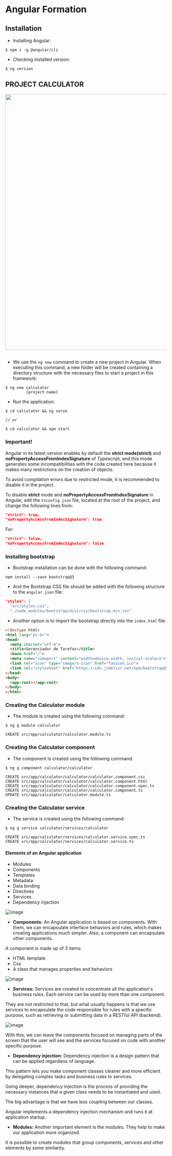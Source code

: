 # Angular Formation

## Installation

- Installing Angular:

```
$ npm i -g @angular/cli
```

- Checking installed version:

```
$ ng version
```

## PROJECT CALCULATOR

<div align="center">
  <img width="800" src="https://user-images.githubusercontent.com/86172286/210288939-4be8dc68-075b-4767-acbb-8894b96122d3.gif">
</div>
															     
##

- We use the `ng new` command to create a new project in Angular. When executing this command, a new folder will be created containing a directory structure with the necessary files to start a project in this framework:

```
$ ng new calculator
         [project-name]
```

- Run the application:

```
$ cd calculator && ng serve

// or 

$ cd calculator && npm start
```

### Important!

Angular in its latest version enables by default the **strict mode(strict)** and **noPropertyAccessFromIndexSignature** of Typescript, and this mode generates some incompatibilities with the code created here because it makes many restrictions on the creation of objects.

To avoid compilation errors due to restricted mode, it is recommended to disable it in the project.

To disable **strict** mode and **noPropertyAccessFromIndexSignature** in Angular, edit the `tsconfig.json` file, located at the root of the project, and change the following lines from:

``` JSON
"strict": true,
"noPropertyAccessFromIndexSignature": true
```

For:

``` JSON
"strict": false,
"noPropertyAccessFromIndexSignature": false
```

### Installing bootstrap

- Bootstrap installation can be done with the following command:

```
npm install --save bootstrap@3
```

- And the Bootstrap CSS file should be added with the following structure to the `angular.json` file:

``` JSON
"styles": [
  "src/styles.css",
  "./node_modules/bootstrap/dist/css/bootstrap.min.css"
```

- Another option is to import the bootstrap directly into the `index.html` file:

``` HTML
<!doctype html>
<html lang="pt-br">
<head>
  <meta charset="utf-8">
  <title>Gerenciador de Tarefas</title>
  <base href="/">
  <meta name="viewport" content="width=device-width, initial-scale=1">
  <link rel="icon" type="image/x-icon" href="favicon.ico">
  <link rel="stylesheet" href="https://cdn.jsdelivr.net/npm/bootstrap@3.3.7/dist/css/bootstrap.min.css" integrity="sha384-BVYiiSIFeK1dGmJRAkycuHAHRg32OmUcww7on3RYdg4Va+PmSTsz/K68vbdEjh4u" crossorigin="anonymous">
</head>
<body>
  <app-root></app-root>
</body>
</html>
```

### Creating the Calculator module

- The module is created using the following command:

```
$ ng g module calculator

CREATE src/app/calculator/calculator.module.ts
```

### Creating the Calculator component

- The component is created using the following command:

```
$ ng g component calculator/calculator

CREATE src/app/calculator/calculator/calculator.component.css
CREATE src/app/calculator/calculator/calculator.component.html
CREATE src/app/calculator/calculator/calculator.component.spec.ts
CREATE src/app/calculator/calculator/calculator.component.ts 
UPDATE src/app/calculator/calculator.module.ts 
```

### Creating the Calculator service

- The service is created using the following command:

```
$ ng g service calculator/services/calculator

CREATE src/app/calculator/services/calculator.service.spec.ts 
CREATE src/app/calculator/services/calculator.service.ts 
```

#### Elements of an Angular application

- Modules
- Components
- Templates
- Metadata
- Data binding
- Directives
- Services
- Dependency injection

![image](https://user-images.githubusercontent.com/86172286/207194739-3cfaf949-21ea-4c6f-b372-38aaa63cfd1c.png)

- **Components:** An Angular application is based on components. With them, we can encapsulate interface behaviors and rules, which makes creating applications much simpler. Also, a component can encapsulate other components.

A component is made up of 3 items:

  - HTML template
  - Css
  - A class that manages properties and behaviors

![image](https://user-images.githubusercontent.com/86172286/207196452-2b481d99-213f-466c-b42a-131f55f7697f.png)

- **Services:** Services are created to concentrate all the application's business rules. Each service can be used by more than one component.

They are not restricted to that, but what usually happens is that we use services to encapsulate the code responsible for rules with a specific purpose, such as retrieving or submitting data in a RESTful API (backend).

![image](https://user-images.githubusercontent.com/86172286/207196640-e82183ae-103a-4978-8c33-5991e9512f90.png)

With this, we can leave the components focused on managing parts of the screen that the user will see and the services focused on code with another specific purpose.

- **Dependency injection:** Dependency injection is a design pattern that can be applied regardless of language.

This pattern lets you make component classes cleaner and more efficient by delegating complex tasks and business rules to services.

Going deeper, dependency injection is the process of providing the necessary instances that a given class needs to be instantiated and used.

The big advantage is that we have less coupling between our classes.

Angular implements a dependency injection mechanism and runs it at application startup.

- **Modules:** Another important element is the modules. They help to make our application more organized. 

It is possible to create modules that group components, services and other elements by some similarity.


